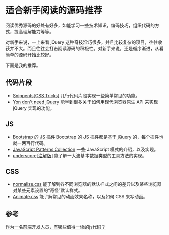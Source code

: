 # 适合新手阅读的源码推荐
阅读优秀源码的好处有好多，如能学习一些技术知识，编码技巧，组织代码的方式，提高理解能力等等。

对新手来说，一上来看 jQuery 这种奇技淫巧很多，并且比较复杂的项目，往往收获并不大。而且往往会打击阅读源码的积极性。对新手来说，还是循序渐进，从看简单的源码开始比较好。

下面是我的推荐。

## 代码片段
* [Snippents[CSS Tricks]](https://css-tricks.com/snippets/) 几行代码片段实现一些简单常见的功能。
* [Yon don't need jQuery](https://github.com/oneuijs/You-Dont-Need-jQuery/blob/master/README.zh-CN.md) 能学到很多关于如何用现代浏览器原生 API 来实现 jQuery 实现的功能。

## JS
* [Bootstrap 的 JS 插件](https://github.com/twbs/bootstrap/tree/master/js) Bootstrap 的 JS 插件都是基于 jQuery 的，每个插件也就一两百行代码。
* [JavaScript Patterns Collection](http://shichuan.github.io/javascript-patterns/) 一些 JavaScript 模式的介绍，以及实现。
* [underscore[注解版]](http://underscorejs.org/docs/underscore.html) 能了解一大波基本数据类型的工具方法的实现。

## CSS
* [normalize.css](https://github.com/necolas/normalize.css/blob/master/normalize.css) 能了解到各不同浏览器的默认样式之间的差异以及某些浏览器对某些元素设置的“奇怪”默认样式。
* [Animate.css](https://github.com/daneden/animate.css/blob/master/animate.css) 能了解常见的动画效果名称，以及如何 CSS 来写动画。

## 参考
[作为一名前端开发人员，有哪些值得一读的js代码？](https://www.zhihu.com/question/27471576)
